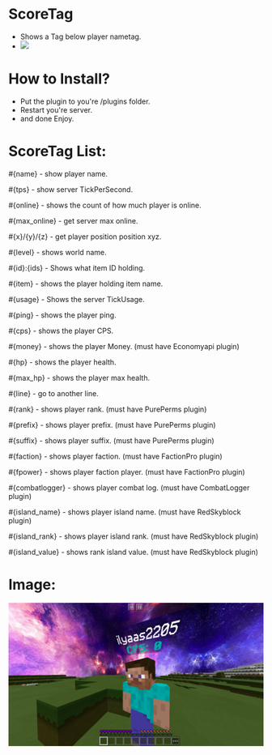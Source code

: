 # ScoreTag

* Shows a Tag below player nametag.
* [![](https://poggit.pmmp.io/shield.state/ScoreTag)](https://poggit.pmmp.io/p/ScoreTag)

# How to Install?

* Put the plugin to you're /plugins folder.
* Restart you're server.
* and done Enjoy.

# ScoreTag List:

#{name} - show player name.

#{tps} - show server TickPerSecond.

#{online} - shows the count of how much player is online.

#{max_online} - get server max online.

#{x}/{y}/{z} - get player position position xyz.

#{level} - shows world name.

#{id}:{ids} - Shows what item ID holding.

#{item} - shows the player holding item name.

#{usage} - Shows the server TickUsage.

#{ping} - shows the player ping.

#{cps} - shows the player CPS.

#{money} - shows the player Money. (must have Economyapi plugin)

#{hp} - shows the player health.

#{max_hp} - shows the player max health.

#{line} - go to another line.

#{rank} - shows player rank. (must have PurePerms plugin)

#{prefix} - shows player prefix. (must have PurePerms plugin)

#{suffix} - shows player suffix. (must have PurePerms plugin)

#{faction} - shows player faction.  (must have FactionPro plugin)

#{fpower} - shows player faction player. (must have FactionPro plugin)

#{combatlogger} - shows player combat log. (must have CombatLogger plugin)

#{island_name} - shows player island name. (must have RedSkyblock plugin)

#{island_rank} - shows player island rank. (must have RedSkyblock plugin)

#{island_value} - shows rank island value. (must have RedSkyblock plugin)

# Image:


![](icon.png)
